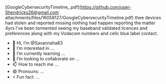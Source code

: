 [GoogleCybersecurityTimeline_.pdf](https://github.com/user-Shendricks26@gmail.com
attachments/files/16058127/GoogleCybersecurityTimeline.pdf) thee devices had stolen and reported missing nothing had happen reporting the matter 4yrs I've been tormented seeing my baseband validated licences and preferences along with my Vodacom numbers and cellc blue label contact.
- 👋 Hi, I’m @Savannaha83
- 👀 I’m interested in ...
- 🌱 I’m currently learning ...
- 💞️ I’m looking to collaborate on ...
- 📫 How to reach me ...
- 😄 Pronouns: ...
- ⚡ Fun fact: ...

<!---
Savannaha83/Savannaha83 is a ✨ special ✨ repository because its `README.Shendricks26@gmail.com` (this file) appears on your GitHub profile.
You can click the Preview link to take a look at your changes.

--->

